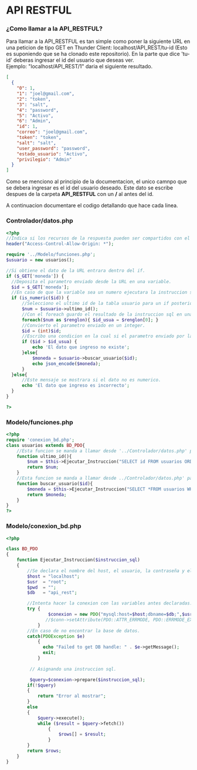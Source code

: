 # API RESTFUL
### ¿Como llamar a la API_RESTFUL?
Para llamar a la API_RESTFUL es tan simple como poner la siguiente URL en una peticion de tipo GET en Thunder Client: localhost/API_REST/tu-id (Esto es suponiendo que se ha clonado este repositorio).
En la parte que dice 'tu-id' deberas ingresar el id del usuario que deseas ver.  
Ejemplo: "localhost/API_REST/1" daria el siguiente resultado.
```json
[
  {  
    "0": 1,  
    "1": "joel@gmail.com",  
    "2": "token",  
    "3": "salt",  
    "4": "password",  
    "5": "Activo",  
    "6": "Admin",  
    "id": 1,  
    "correo": "joel@gmail.com",  
    "token": "token",  
    "salt": "salt",  
    "user_password": "password",  
    "estado_usuario": "Activo",  
    "privilegio": "Admin"  
  }  
]  
  ```
Como se menciono al principio de la documentacion, el unico camnpo que se debera ingresar es el id del usuario deseado. Este dato se escribe despues de la carpeta **API_RESTFUL** con un **/** al antes del id.    

A continuacion documentare el codigo detallando que hace cada linea.
  ### Controlador/datos.php
  ```php
  <?php
//Indica si los recursos de la respuesta pueden ser compartidos con el origen dado.
header("Access-Control-Allow-Origin: *");

require '../Modelo/funciones.php';
$usuario = new usuarios();

//Si obtiene el dato de la URL entrara dentro del if.
if ($_GET['moneda']) {
    //Deposita el parametro enviado desde la URL en una variable.
    $id = $_GET['moneda'];
    //En caso de que la variable sea un numero ejecutara la instruccion sql.
    if (is_numeric($id)) {
        //Selecciono el ultimo id de la tabla usuario para un if posterior.
        $num = $usuario->ultimo_id();
        //Con el foreach guardo el resultado de la instruccion sql en una variable normal.
        foreach($num as $renglon){ $id_usua = $renglon[0]; }
        //Convierto el parametro enviado en un integer.
        $id = (int)$id;
        //Escribo una condicion en la cual si el parametro enviado por la URL es mayor al id del ultimo registro de la tabla 'usuarios' escriba que el dato no existe.
        if ($id > $id_usua) {
            echo 'El dato que ingreso no existe';
        }else{
            $moneda = $usuario->buscar_usuario($id);
            echo json_encode($moneda);
        }
    }else{
        //Este mensaje se mostrara si el dato no es numerico.
        echo 'El dato que ingreso es incorrecto';
    } 
}

?>
```
### Modelo/funciones.php
```php
<?php
require 'conexion_bd.php';
class usuarios extends BD_PDO{
    //Esta funcion se manda a llamar desde '../Controlador/datos.php' para saber el ultimo id registrado en la tabla 'usuarios'. Esto sirve para validar el parametero que se envia por la URL.
    function ultimo_id(){
        $num = $this->Ejecutar_Instruccion("SELECT id FROM usuarios ORDER BY id DESC LIMIT 1");
        return $num;
    }
    //Esta funcion se manda a llamar desde ../Controlador/datos.php' para traer un usuario con el id especificado por medio de la URL.
    function buscar_usuario($id){
        $moneda = $this->Ejecutar_Instruccion("SELECT *FROM usuarios WHERE ID =$id");
        return $moneda;
    }
}
?>
```
### Modelo/conexion_bd.php
```php
<?php

class BD_PDO
{
	function Ejecutar_Instruccion($instruccion_sql)
	{
		//Se declara el nombre del host, el usuario, la contraseña y el nombre de la base de datos para poder iniciar la conexion.
		$host = "localhost";
		$usr  = "root";
		$pwd  = "";
		$db   = "api_rest";

		//Intenta hacer la conexion con las variables antes declaradas.
		try {
				$conexion = new PDO("mysql:host=$host;dbname=$db;",$usr,$pwd);
		       //$conn->setAttribute(PDO::ATTR_ERRMODE, PDO::ERRMODE_EXCEPTION);
			}
		//En caso de no encontrar la base de datos.
		catch(PDOException $e)
			{
		      echo "Failed to get DB handle: " . $e->getMessage();
		      exit;    
		    }
		 
		 // Asignando una instruccion sql.

		 $query=$conexion->prepare($instruccion_sql);
		if(!$query)
		{
			return "Error al mostrar";
		}
		else
		{
			$query->execute();
			while ($result = $query->fetch())
			    {
			        $rows[] = $result;
			    }	
		}
		return $rows;
	}
}
```

